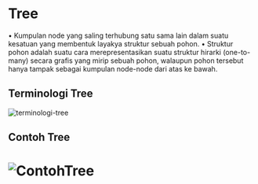 # Tree
•	Kumpulan node yang saling terhubung satu sama lain dalam suatu kesatuan yang membentuk layakya struktur sebuah pohon.
•	Struktur pohon adalah suatu cara merepresentasikan suatu struktur hirarki (one-to-many) secara grafis yang mirip sebuah pohon, walaupun pohon tersebut hanya tampak sebagai kumpulan node-node dari atas ke bawah.

## Terminologi Tree
![terminologi-tree](https://4.bp.blogspot.com/-kRRhE_q3Rrs/WlmGpBrKlJI/AAAAAAAABRc/evU6gm5v-8UCbJeN8EQ8Tf21B-p_uYA2gCLcBGAs/s1600/Capture.JPG)

## Contoh Tree
![ContohTree](https://image3.slideserve.com/5744899/contoh-tree-silsilah-keluarga-l.jpg)
=======
